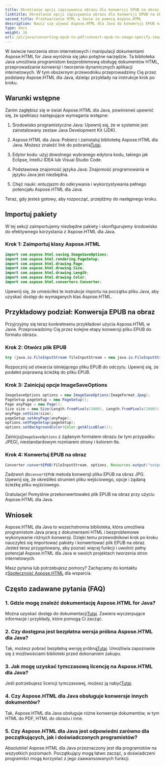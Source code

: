 ```yaml
---
title: Określanie opcji zapisywania obrazu dla konwersji EPUB na obraz
linktitle: Określanie opcji zapisywania obrazu dla konwersji EPUB na obraz
second_title: Przetwarzanie HTML w Javie za pomocą Aspose.HTML
description: Naucz się używać Aspose.HTML dla Java do konwersji EPUB na obraz i nie tylko. Zapoznaj się z naszym przewodnikiem krok po kroku. #JavaDevelopment #WebDevelopment #DocumentConversion
type: docs
weight: 16
url: /pl/java/converting-epub-to-pdf/convert-epub-to-image-specify-image-save-options/
---
```


W świecie tworzenia stron internetowych i manipulacji dokumentami Aspose.HTML for Java wyróżnia się jako potężne narzędzie. Ta biblioteka Java umożliwia programistom bezproblemową obsługę dokumentów HTML, przeprowadzanie konwersji i tworzenie dynamicznych aplikacji internetowych. W tym obszernym przewodniku przeprowadzimy Cię przez podstawy Aspose.HTML dla Java, dzieląc przykłady na instrukcje krok po kroku.

## Warunki wstępne

Zanim zagłębisz się w świat Aspose.HTML dla Java, powinieneś upewnić się, że spełniasz następujące wymagania wstępne:

1. Środowisko programistyczne Java: Upewnij się, że w systemie jest zainstalowany zestaw Java Development Kit (JDK).

2. Aspose.HTML dla Java: Pobierz i zainstaluj bibliotekę Aspose.HTML dla Java. Możesz znaleźć link do pobrania[Tutaj](https://releases.aspose.com/html/java/).

3. Edytor kodu: użyj dowolnego wybranego edytora kodu, takiego jak Eclipse, IntelliJ IDEA lub Visual Studio Code.

4. Podstawowa znajomość języka Java: Znajomość programowania w języku Java jest niezbędna.

5. Chęć nauki: entuzjazm do odkrywania i wykorzystywania pełnego potencjału Aspose.HTML dla Java.

Teraz, gdy jesteś gotowy, aby rozpocząć, przejdźmy do następnego kroku.

## Importuj pakiety

W tej sekcji zaimportujemy niezbędne pakiety i skonfigurujemy środowisko do efektywnego korzystania z Aspose.HTML dla Java. 

### Krok 1: Zaimportuj klasy Aspose.HTML

```java
import com.aspose.html.saving.ImageSaveOptions;
import com.aspose.html.rendering.PageSetup;
import com.aspose.html.drawing.Page;
import com.aspose.html.drawing.Size;
import com.aspose.html.drawing.Length;
import com.aspose.html.drawing.Color;
import com.aspose.html.converters.Converter;
```

Upewnij się, że umieściłeś te instrukcje importu na początku pliku Java, aby uzyskać dostęp do wymaganych klas Aspose.HTML.

## Przykładowy podział: Konwersja EPUB na obraz

Przyjrzyjmy się teraz konkretnemu przykładowi użycia Aspose.HTML w Javie. Przeprowadzimy Cię przez kolejne etapy konwersji pliku EPUB do formatu obrazu.

### Krok 2: Otwórz plik EPUB

```java
try (java.io.FileInputStream fileInputStream = new java.io.FileInputStream(Resources.input("input.epub"))) {
```

Rozpocznij od otwarcia istniejącego pliku EPUB do odczytu. Upewnij się, że podałeś poprawną ścieżkę do pliku EPUB.

### Krok 3: Zainicjuj opcje ImageSaveOptions

```java
ImageSaveOptions options = new ImageSaveOptions(ImageFormat.Jpeg);
PageSetup pageSetup = new PageSetup();
Page anyPage = new Page();
Size size = new Size(Length.fromPixels(3000), Length.fromPixels(1000));
anyPage.setSize(size);
pageSetup.setAnyPage(anyPage);
options.setPageSetup(pageSetup);
options.setBackgroundColor(Color.getAliceBlue());
```

 Zainicjuj`ImageSaveOptions` z żądanym formatem obrazu (w tym przypadku JPEG), niestandardowym rozmiarem strony i kolorem tła.

### Krok 4: Konwertuj EPUB na obraz

```java
Converter.convertEPUB(fileInputStream, options, Resources.output("output.jpg"));
```

 Zadzwoń do`convertEPUB` metoda konwersji pliku EPUB na obraz JPG. Upewnij się, że określiłeś strumień pliku wejściowego, opcje i żądaną ścieżkę pliku wyjściowego.

Gratulacje! Pomyślnie przekonwertowałeś plik EPUB na obraz przy użyciu Aspose.HTML dla Java.

## Wniosek

Aspose.HTML dla Java to wszechstronna biblioteka, która umożliwia programistom Java pracę z dokumentami HTML i bezproblemowe wykonywanie różnych konwersji. Dzięki temu przewodnikowi krok po kroku nauczyłeś się importować pakiety i konwertować plik EPUB na obraz. Jesteś teraz przygotowany, aby poznać więcej funkcji i uwolnić pełny potencjał Aspose.HTML dla Java w swoich projektach tworzenia stron internetowych.

 Masz pytania lub potrzebujesz pomocy? Zachęcamy do kontaktu z[Społeczność Aspose.HTML](https://forum.aspose.com/) dla wsparcia.

## Często zadawane pytania (FAQ)

### 1. Gdzie mogę znaleźć dokumentację Aspose.HTML for Java?

 Można uzyskać dostęp do dokumentacji[Tutaj](https://reference.aspose.com/html/java/). Zawiera wyczerpujące informacje i przykłady, które pomogą Ci zacząć.

### 2. Czy dostępna jest bezpłatna wersja próbna Aspose.HTML dla Java?

 Tak, możesz pobrać bezpłatną wersję próbną[Tutaj](https://releases.aspose.com/). Umożliwia zapoznanie się z możliwościami biblioteki przed dokonaniem zakupu.

### 3. Jak mogę uzyskać tymczasową licencję na Aspose.HTML dla Java?

 Jeśli potrzebujesz licencji tymczasowej, możesz ją nabyć[Tutaj](https://purchase.aspose.com/temporary-license/).

### 4. Czy Aspose.HTML dla Java obsługuje konwersje innych dokumentów?

Tak, Aspose.HTML dla Java obsługuje różne konwersje dokumentów, w tym HTML do PDF, HTML do obrazu i inne.

### 5. Czy Aspose.HTML dla Java jest odpowiedni zarówno dla początkujących, jak i doświadczonych programistów?

Absolutnie! Aspose.HTML dla Java przeznaczony jest dla programistów na wszystkich poziomach. Początkujący mogą łatwo zacząć, a doświadczeni programiści mogą korzystać z jego zaawansowanych funkcji.